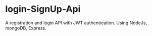 # login-SignUp-Api
A registration and login API with JWT authentication. Using NodeJs, mongoDB, Express.


